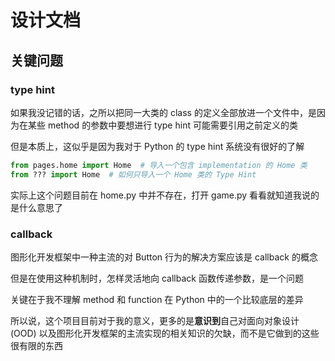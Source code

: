 # 设计文档

## 关键问题

### type hint

如果我没记错的话，之所以把同一大类的 class 的定义全部放进一个文件中，是因为在某些 method 的参数中要想进行 type hint 可能需要引用之前定义的类

但是本质上，这似乎是因为我对于 Python 的 type hint 系统没有很好的了解

```py
from pages.home import Home  # 导入一个包含 implementation 的 Home 类
from ??? import Home  # 如何只导入一个 Home 类的 Type Hint
```

实际上这个问题目前在 home.py 中并不存在，打开 game.py 看看就知道我说的是什么意思了

### callback

图形化开发框架中一种主流的对 Button 行为的解决方案应该是 callback 的概念

但是在使用这种机制时，怎样灵活地向 callback 函数传递参数，是一个问题

关键在于我不理解 method 和 function 在 Python 中的一个比较底层的差异


所以说，这个项目目前对于我的意义，更多的是**意识到**自己对面向对象设计 (OOD) 以及图形化开发框架的主流实现的相关知识的欠缺，而不是它做到的这些很有限的东西
